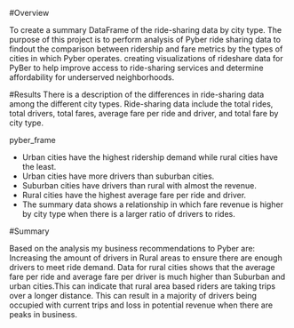 
#Overview

To create a summary DataFrame of the ride-sharing data by city type. 
The purpose of this project is to perform analysis of Pyber ride sharing data to findout the comparison between ridership and fare metrics by the types of cities in which Pyber operates. creating visualizations of rideshare data for PyBer to help improve access to ride-sharing services and determine affordability for underserved neighborhoods.

#Results
There is a description of the differences in ride-sharing data among the different city types. Ride-sharing data include the total rides, total drivers, total fares, average fare per ride and driver, and total fare by city type. 

pyber_frame


- Urban cities have the highest ridership demand while rural cities have the least.
- Urban cities have more drivers than suburban cities.
- Suburban cities have drivers than rural with almost the revenue.
-  Rural cities have the highest average fare per ride and driver.
- The summary data shows a relationship in which fare revenue is higher by city type when there is a larger ratio of drivers to rides.

#Summary

Based on the analysis my business recommendations to Pyber are: Increasing the amount of drivers in Rural areas to ensure there are enough drivers to meet ride demand. Data for rural cities shows that the average fare per ride and average fare per driver is much higher than Suburban and urban cities.This can indicate that rural area based riders are taking trips over a longer distance. This can result in a majority of drivers being occupied with current trips and loss in potential revenue when there are peaks in business.

